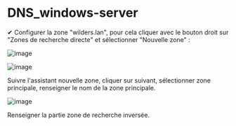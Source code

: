 # DNS_windows-server

✔ Configurer la zone "wilders.lan", pour cela cliquer avec le bouton droit sur "Zones de recherche directe" et sélectionner "Nouvelle zone" :

![image](https://github.com/techerbeatrice/DNS_windows-server/assets/138071140/22ff3765-bb95-492a-818f-b8d26518e7f6)

![image](https://github.com/techerbeatrice/DNS_windows-server/assets/138071140/3b98aa98-7af1-4206-8a85-69e9280e6807)

Suivre l'assistant nouvelle zone, cliquer sur suivant, sélectionner zone principale, renseigner le nom de la zone principale.

![image](https://github.com/techerbeatrice/DNS_windows-server/assets/138071140/d4f12ef5-93bb-403d-9f98-16e80c3263af)

Renseigner la partie zone de recherche inversée.




